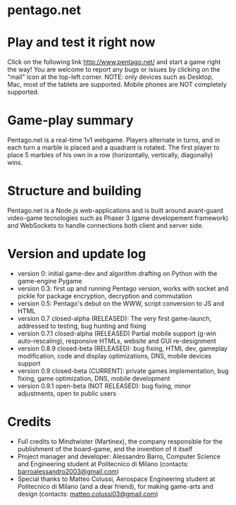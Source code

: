 # pentago.net

# Play and test it right now
Click on the following link http://www.pentago.net/ and start a game right the way!
You are welcome to report any bugs or issues by clicking on the "mail" icon at the top-left corner.
NOTE: only devices such as Desktop, Mac, most of the tablets are supported. Mobile phones are NOT completely supported.

# Game-play summary
Pentago.net is a real-time 1v1 webgame. Players alternate in turns, and in each turn a marble is placed and a quadrant is rotated. The first
player to place 5 marbles of his own in a row (horizontally, vertically, diagonally) wins.

# Structure and building
Pentago.net is a Node.js web-applications and is built around avant-guard video-game tecnologies such as Phaser 3 (game developement framework)
and WebSockets to handle connections both client and server side.

# Version and update log
- version 0: initial game-dev and algorithm drafting on Python with the game-engine Pygame
- version 0.3: first up and running Pentago version, works with socket and pickle for package encryption, decryption and commutation
- version 0.5: Pentago's debut on the WWW, script conversion to JS and HTML
- version 0.7 closed-alpha (RELEASED): The very first game-launch, addressed to testing, bug hunting and fixing
- version 0.7.1 closed-alpha (RELEASED) Partial mobile support (g-win auto-rescaling),  responsive HTMLs, website and GUI re-designment
- version 0.8.9 closed-beta (RELEASED): bug fixing, HTML dev, gameplay modification, code and display optimizations, DNS, mobile devices support
- version 0.9 closed-beta (CURRENT): private games implementation, bug fixing, game optimization, DNS, mobile development
- version 0.9.1 open-beta (NOT RELEASED): bug fixing, minor adjustments, open to public users

# Credits
- Full credits to Mindtwister (Martinex), the company responsible for the publishment of the board-game, and the invention of it itself
- Project manager and developer: Alessandro Barro, Computer Science and Engineering student at Politecnico di Milano
  (contacts: barroalessandro2003@gmail.com)
- Special thanks to Matteo Colussi, Aerospace Engineering student at Politecnico di Milano (and a dear friend), for making game-arts and design
  (contacts: matteo.colussi03@gmail.com)
